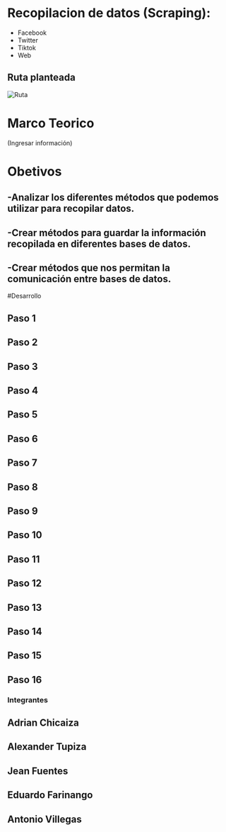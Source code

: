 # Recopilacion de datos (Scraping):
- Facebook
- Twitter
- Tiktok
- Web

## Ruta planteada
![Ruta](https://user-images.githubusercontent.com/75056800/153736293-a1fd5503-7b33-4446-99b9-385e4c9a7a31.png)

# Marco Teorico

(Ingresar información)


# Obetivos
## -Analizar los diferentes métodos que podemos utilizar para recopilar datos.
## -Crear métodos para guardar la información recopilada en diferentes bases de datos.
## -Crear métodos que nos permitan la comunicación entre bases de datos.

#Desarrollo

## Paso 1
## Paso 2
## Paso 3
## Paso 4
## Paso 5
## Paso 6
## Paso 7
## Paso 8
## Paso 9
## Paso 10
## Paso 11
## Paso 12
## Paso 13
## Paso 14
## Paso 15
## Paso 16







### Integrantes

## Adrian Chicaiza
## Alexander Tupiza
## Jean Fuentes
## Eduardo Farinango
## Antonio Villegas
